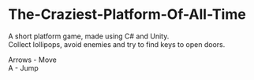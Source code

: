 # The-Craziest-Platform-Of-All-Time
A short platform game, made using C# and Unity.<br>
Collect lollipops, avoid enemies and try to find keys to open doors.<br>

Arrows - Move<br>
A - Jump<b>
<br><br>

